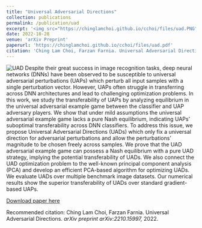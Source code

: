 ```yaml
---
title: "Universal Adversarial Directions"
collection: publications
permalink: /publication/uad
excerpt: '<img src="https://chinglamchoi.github.io/cchoi/files/uad.PNG" width="90%" class="center"> <br> <style> .center {display: block; margin-left: auto; margin-right: auto; width: 50%;} </style> Despite their great success in image recognition tasks, deep neural networks (DNNs) have been observed to be susceptible to universal adversarial perturbations (UAPs) which perturb all input samples with a single perturbation vector. However, UAPs often struggle in transferring across DNN architectures and lead to challenging optimization problems. In this work, we study the transferability of UAPs by analyzing equilibrium in the universal adversarial example game between the classifier and UAP adversary players. We show that under mild assumptions the universal adversarial example game lacks a pure Nash equilibrium, indicating UAPs’ suboptimal transferability across DNN classifiers. To address this issue, we propose Universal Adversarial Directions (UADs) which only fix a universal direction for adversarial perturbations and allow the perturbations’ magnitude to be chosen freely across samples. We prove that the UAD adversarial example game can possess a Nash equilibrium with a pure UAD strategy, implying the potential transferability of UADs. We also connect the UAD optimization problem to the well-known principal component analysis (PCA) and develop an efficient PCA-based algorithm for optimizing UADs. We evaluate UADs over multiple benchmark image datasets. Our numerical results show the superior transferability of UADs over standard gradient-based UAPs.'
date: 2022-10-28
venue: 'arXiv Preprint'
paperurl: 'https://chinglamchoi.github.io/cchoi/files/uad.pdf'
citation: 'Ching Lam Choi, Farzan Farnia. Universal Adversarial Directions. <i>arXiv preprint arXiv:2210.15997,</i> 2022.'
---
```

![UAD](https://chinglamchoi.github.io/cchoi/files/uad.PNG)
Despite their great success in image recognition tasks, deep neural networks (DNNs) have been observed to be susceptible to universal adversarial perturbations (UAPs) which perturb all input samples with a single perturbation vector. However, UAPs often struggle in transferring across DNN architectures and lead to challenging optimization problems. In this work, we study the transferability of UAPs by analyzing equilibrium in the universal adversarial example game between the classifier and UAP adversary players. We show that under mild assumptions the universal adversarial example game lacks a pure Nash equilibrium, indicating UAPs’ suboptimal transferability across DNN classifiers. To address this issue, we propose Universal Adversarial Directions (UADs) which only fix a universal direction for adversarial perturbations and allow the perturbations’ magnitude to be chosen freely across samples. We prove that the UAD adversarial example game can possess a Nash equilibrium with a pure UAD strategy, implying the potential transferability of UADs. We also connect the UAD optimization problem to the well-known principal component analysis (PCA) and develop an efficient PCA-based algorithm for optimizing UADs. We evaluate UADs over multiple benchmark image datasets. Our numerical results show the superior transferability of UADs over standard gradient-based UAPs.  

[Download paper here](https://chinglamchoi.github.io/cchoi/files/uad.pdf)

Recommended citation: Ching Lam Choi, Farzan Farnia. Universal Adversarial Directions. <i>arXiv preprint arXiv:2210.15997,</i> 2022.
